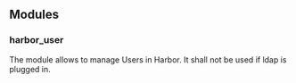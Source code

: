 ## Modules

### harbor_user

The module allows to manage Users in Harbor. It shall not be used if ldap is plugged in.
